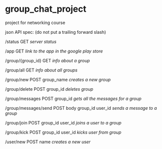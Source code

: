 # group_chat_project
project for networking course

json API spec:
(do not put a trailing forward slash)

/status
GET
*server status*

/app
GET
*link to the app in the google play store*

/group/{group_id}
GET
*info about a group*

/group/all
GET
*info about all groups*

/group/new
POST
group_name
*creates a new group*

/group/delete
POST
group_id
*deletes group*

/group/messages
POST
group_id
*gets all the messages for a group*

/group/messages/send
POST
body
group_id
user_id
*sends a message to a group*

/group/join
POST
group_id
user_id
*joins a user to a group*

/group/kick
POST
group_id
user_id
*kicks user from group*

/user/new
POST
name
*creates a new user*
